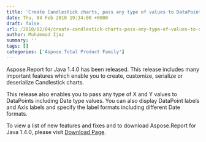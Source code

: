 ```yaml
---
title: 'Create Candlestick charts, pass any type of values to DataPoints and show DataPoint labels in your Java applications'
date: Thu, 04 Feb 2010 19:34:00 +0000
draft: false
url: /2010/02/04/create-candlestick-charts-pass-any-type-of-values-to-datapoints-and-show-datapoint-labels-in-your-java-applications/
author: Muhammad Ijaz
summary: ''
tags: []
categories: ['Aspose.Total Product Family']
---
```


Aspose.Report for Java 1.4.0 has been released. This release includes many important features which enable you to create, customize, serialize or deserialize Candlestick charts.

This release also enables you to pass any type of X and Y values to DataPoints including Date type values. You can also display DataPoint labels and Axis labels and specify the label formats including different Date formats.

To view a list of new features and fixes and to download Aspose.Report for Java 1.4.0, please visit [Download Page][1].




[1]: http://www.aspose.com/community/files/72/java-components/aspose.report-for-java/default.aspx




